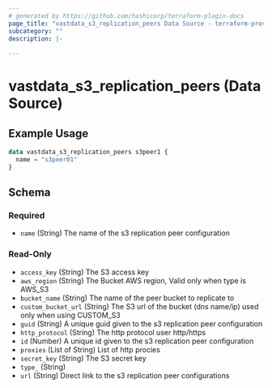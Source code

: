 ```yaml
---
# generated by https://github.com/hashicorp/terraform-plugin-docs
page_title: "vastdata_s3_replication_peers Data Source - terraform-provider-vastdata"
subcategory: ""
description: |-
  
---
```


# vastdata_s3_replication_peers (Data Source)



## Example Usage

```terraform
data vastdata_s3_replication_peers s3peer1 {
  name = "s3peer01"
}
```

<!-- schema generated by tfplugindocs -->
## Schema

### Required

- `name` (String) The name of the s3 replication peer configuration

### Read-Only

- `access_key` (String) The S3 access key
- `aws_region` (String) The Bucket AWS region, Valid only when type is AWS_S3
- `bucket_name` (String) The name of the peer bucket to replicate to
- `custom_bucket_url` (String) The S3 url of the bucket (dns name/ip) used only when using CUSTOM_S3
- `guid` (String) A unique guid given to the s3 replication peer configuration
- `http_protocol` (String) The http protocol user http/https
- `id` (Number) A unique id given to the s3 replication peer configuration
- `proxies` (List of String) List of http procies
- `secret_key` (String) The S3 secret key
- `type_` (String)
- `url` (String) Direct link to the s3 replication peer configurations
